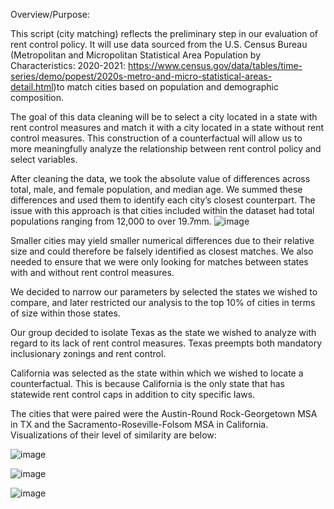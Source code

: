 Overview/Purpose:

This script (city matching) reflects the preliminary step in our evaluation of rent control policy. It will use data sourced from the U.S. Census Bureau (Metropolitan and Micropolitan Statistical Area Population by Characteristics: 2020-2021: https://www.census.gov/data/tables/time-series/demo/popest/2020s-metro-and-micro-statistical-areas-detail.html)to match cities based on population and demographic composition.

The goal of this data cleaning will be to select a city located in a state with rent control measures and match it with a city located in a state without rent control measures. This construction of a counterfactual will allow us to more meaningfully analyze the relationship between rent control policy and select variables.

After cleaning the data, we took the absolute value of differences across total, male, and female population, and median age. We summed these differences and used them to identify each city’s closest counterpart. The issue with this approach is that cities included within the dataset had total populations ranging from 12,000 to over 19.7mm. 
![image](https://user-images.githubusercontent.com/119253324/215937175-416630b8-4705-412b-b7c6-6f6f63bfbd8e.png)


Smaller cities may yield smaller numerical differences due to their relative size and could therefore be falsely identified as closest matches. We also needed to ensure that we were only looking for matches between states with and without rent control measures.

We decided to narrow our parameters by selected the states we wished to compare, and later restricted our analysis to the top 10% of cities in terms of size within those states.

Our group decided to isolate Texas as the state we wished to analyze with regard to its lack of rent control measures. Texas preempts both mandatory inclusionary zonings and rent control.

California was selected as the state within which we wished to locate a counterfactual. This is because California is the only state that has statewide rent control caps in addition to city specific laws.

The cities that were paired were the Austin-Round Rock-Georgetown MSA in TX and the Sacramento-Roseville-Folsom MSA in California. Visualizations of their level of similarity are below: 

![image](https://user-images.githubusercontent.com/119253324/215937551-e1eb091b-3039-407f-8898-34b699f6e522.png)


![image](https://user-images.githubusercontent.com/119253324/215937706-af9bac2d-38be-4b17-a06f-1b4d0f83f402.png)

![image](https://user-images.githubusercontent.com/119253324/215937729-d4a5e15d-b95e-468c-8008-4ac37820dedd.png)

 
